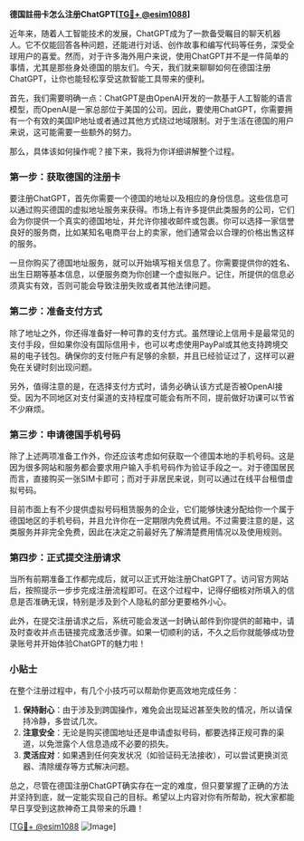 **德国註冊卡怎么注册ChatGPT[[TG💪+ @esim1088](https://t.me/s/esim1088)]**

近年来，随着人工智能技术的发展，ChatGPT成为了一款备受瞩目的聊天机器人。它不仅能回答各种问题，还能进行对话、创作故事和编写代码等任务，深受全球用户的喜爱。然而，对于许多海外用户来说，使用ChatGPT并不是一件简单的事情，尤其是那些身处德国的朋友们。今天，我们就来聊聊如何在德国注册ChatGPT，让你也能轻松享受这款智能工具带来的便利。

首先，我们需要明确一点：ChatGPT是由OpenAI开发的一款基于人工智能的语言模型，而OpenAI是一家总部位于美国的公司。因此，要使用ChatGPT，你需要拥有一个有效的美国IP地址或者通过其他方式绕过地域限制。对于生活在德国的用户来说，这可能需要一些额外的努力。

那么，具体该如何操作呢？接下来，我将为你详细讲解整个过程。

### 第一步：获取德国的注册卡

要注册ChatGPT，首先你需要一个德国的地址以及相应的身份信息。这些信息可以通过购买德国的虚拟地址服务来获得。市场上有许多提供此类服务的公司，它们会为你提供一个真实的德国地址，并允许你接收邮件或包裹。你可以选择一家信誉良好的服务商，比如某知名电商平台上的卖家，他们通常会以合理的价格出售这样的服务。

一旦你购买了德国地址服务，就可以开始填写相关信息了。你需要提供你的姓名、出生日期等基本信息，以便服务商为你创建一个虚拟账户。记住，所提供的信息必须真实有效，否则可能会导致注册失败或者其他法律问题。

### 第二步：准备支付方式

除了地址之外，你还得准备好一种可靠的支付方式。虽然理论上信用卡是最常见的支付手段，但如果你没有国际信用卡，也可以考虑使用PayPal或其他支持跨境交易的电子钱包。确保你的支付账户有足够的余额，并且已经验证过了，这样可以避免在关键时刻出现问题。

另外，值得注意的是，在选择支付方式时，请务必确认该方式是否被OpenAI接受。因为不同地区对支付渠道的支持程度可能会有所不同，提前做好功课可以节省不少麻烦。

### 第三步：申请德国手机号码

除了上述两项准备工作外，你还应该考虑如何获取一个德国本地的手机号码。这是因为很多网站和服务都会要求用户输入手机号码作为验证手段之一。对于德国居民而言，直接购买一张SIM卡即可；而对于非居民来说，则可以通过在线平台租借虚拟号码。

目前市面上有不少提供虚拟号码租赁服务的企业，它们能够快速分配给你一个属于德国地区的手机号码，并且允许你在一定期限内免费试用。不过需要注意的是，这类服务并非完全免费，因此在决定之前最好先了解清楚费用情况以及使用规则。

### 第四步：正式提交注册请求

当所有前期准备工作都完成后，就可以正式开始注册ChatGPT了。访问官方网站后，按照提示一步步完成注册流程即可。在这个过程中，记得仔细核对所填入的信息是否准确无误，特别是涉及到个人隐私的部分更要格外小心。

此外，在提交注册请求之后，系统可能会发送一封确认邮件到你提供的邮箱中，请及时查收并点击链接完成激活步骤。如果一切顺利的话，不久之后你就能够成功登录账号并开始体验ChatGPT的魅力啦！

### 小贴士

在整个注册过程中，有几个小技巧可以帮助你更高效地完成任务：

1. **保持耐心**：由于涉及到跨国操作，难免会出现延迟甚至失败的情况，所以请保持冷静，多尝试几次。
2. **注意安全**：无论是购买德国地址还是申请虚拟号码，都要选择正规可靠的渠道，以免泄露个人信息造成不必要的损失。
3. **灵活应对**：如果遇到任何突发状况（如验证码无法接收），可以尝试更换浏览器、清除缓存等方式解决问题。

总之，尽管在德国注册ChatGPT确实存在一定的难度，但只要掌握了正确的方法并坚持到底，就一定能实现自己的目标。希望以上内容对你有所帮助，祝大家都能早日享受到这款神奇工具带来的乐趣！

[[TG💪+ @esim1088](https://t.me/s/esim1088) ![Image](https://i.postimg.cc/4NQfJmqS/Snipaste-2025-05-13-00-14-12.png)]